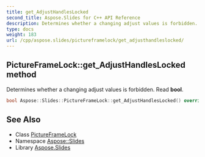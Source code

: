 ```yaml
---
title: get_AdjustHandlesLocked
second_title: Aspose.Slides for C++ API Reference
description: Determines whether a changing adjust values is forbidden. Read bool.
type: docs
weight: 183
url: /cpp/aspose.slides/pictureframelock/get_adjusthandleslocked/
---
```

## PictureFrameLock::get_AdjustHandlesLocked method


Determines whether a changing adjust values is forbidden. Read **bool**.

```cpp
bool Aspose::Slides::PictureFrameLock::get_AdjustHandlesLocked() override
```

## See Also

* Class [PictureFrameLock](../)
* Namespace [Aspose::Slides](../../)
* Library [Aspose.Slides](../../../)
